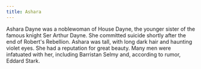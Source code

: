 ```yaml
---
title: Ashara
---
```


Ashara Dayne was a noblewoman of House Dayne, the younger sister of the famous knight Ser Arthur Dayne. She committed suicide shortly after the end of Robert's Rebellion. Ashara was tall, with long dark hair and haunting violet eyes. She had a reputation for great beauty. Many men were infatuated with her, including Barristan Selmy and, according to rumor, Eddard Stark.


